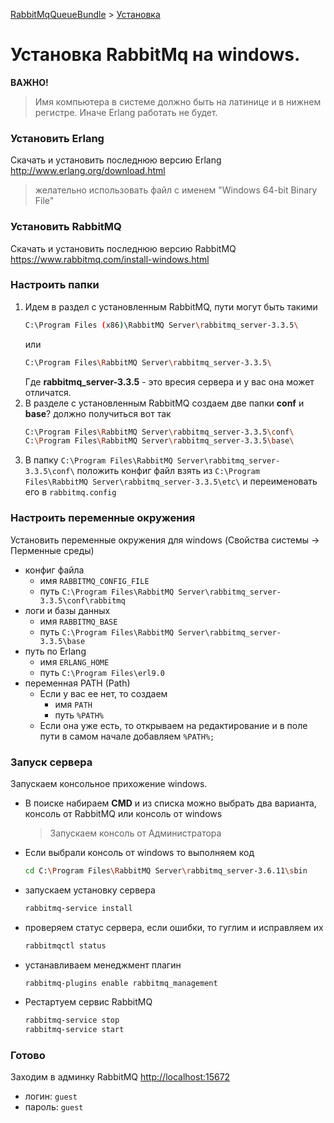 [RabbitMqQueueBundle](https://saqot.github.io/RabbitMqQueueBundle/) >
[Установка](index-ru.md)

# Установка RabbitMq на windows.

**ВАЖНО!**
> Имя компьютера в системе должно быть на латинице и в нижнем регистре. Иначе Erlang работать не будет.

### Установить Erlang
Скачать и установить последнюю версию Erlang <http://www.erlang.org/download.html>
> желательно использовать файл с именем "Windows 64-bit Binary File"

### Установить RabbitMQ
Скачать и установить последнюю версию RabbitMQ <https://www.rabbitmq.com/install-windows.html>

### Настроить папки
1. Идем в раздел с установленным RabbitMQ, пути могут быть такими
	```sh
	C:\Program Files (x86)\RabbitMQ Server\rabbitmq_server-3.3.5\
	```
	или
	```sh
	C:\Program Files\RabbitMQ Server\rabbitmq_server-3.3.5\
	```
	Где **rabbitmq_server-3.3.5** - это вресия сервера и у вас она может отличатся.
2. В разделе с установленным RabbitMQ создаем две папки **conf** и **base**? должно получиться вот так
	```sh
	C:\Program Files\RabbitMQ Server\rabbitmq_server-3.3.5\conf\
	C:\Program Files\RabbitMQ Server\rabbitmq_server-3.3.5\base\
    ```
3. В папку `C:\Program Files\RabbitMQ Server\rabbitmq_server-3.3.5\conf\` положить конфиг файл 
	взять из `C:\Program Files\RabbitMQ Server\rabbitmq_server-3.3.5\etc\` и переименовать его в `rabbitmq.config`
	
### Настроить переменные окружения
Установить переменные окружения для windows (Свойства системы -> Перменные среды)
* конфиг файла 
	* имя `RABBITMQ_CONFIG_FILE`
	* путь `C:\Program Files\RabbitMQ Server\rabbitmq_server-3.3.5\conf\rabbitmq`
* логи и базы данных
	* имя `RABBITMQ_BASE`
	* путь `C:\Program Files\RabbitMQ Server\rabbitmq_server-3.3.5\base`
* путь по Erlang
	* имя `ERLANG_HOME`
	* путь `C:\Program Files\erl9.0`
* переменная PATH (Path)
	- Если у вас ее нет, то создаем
		* имя `PATH`
		* путь `%PATH%`
	- Если она уже есть, то открываем на редактирование и в поле пути в самом начале добавляем
	`%PATH%;`
	
### Запуск сервера
Запускаем консольное прихожение windows.
* В поиске набираем **CMD** и из списка можно выбрать два варианта, консоль от RabbitMQ или консоль от windows
	> Запускаем консоль от Администратора
* Если выбрали консоль от windows то выполняем код 
	```sh
	cd C:\Program Files\RabbitMQ Server\rabbitmq_server-3.6.11\sbin
	```
* запускаем установку сервера
	```sh
	rabbitmq-service install
	```
* проверяем статус сервера, если ошибки, то гуглим и исправляем их
	```sh
	rabbitmqctl status
	```
* устанавливаем менеджмент плагин
	```sh	
	rabbitmq-plugins enable rabbitmq_management
	```
* Рестартуем сервис RabbitMQ
	```sh	
	rabbitmq-service stop
	rabbitmq-service start
	```
	
### Готово
Заходим в админку RabbitMQ <http://localhost:15672>
* логин: `guest`
* пароль: `guest`